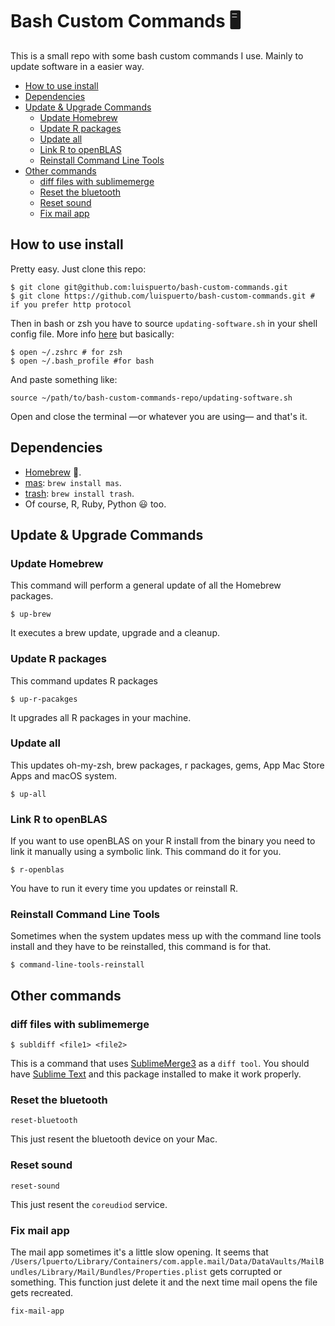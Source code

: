 # Bash Custom Commands :desktop_computer:

This is a small repo with some bash custom commands I use. Mainly to update software in a easier way. 

<!-- MarkdownTOC -->

- [How to use install](#how-to-use-install)
- [Dependencies](#dependencies)
- [Update & Upgrade Commands](#update--upgrade-commands)
    - [Update Homebrew](#update-homebrew)
    - [Update R packages](#update-r-packages)
    - [Update all](#update-all)
    - [Link R to openBLAS](#link-r-to-openblas)
    - [Reinstall Command Line Tools](#reinstall-command-line-tools)
- [Other commands](#other-commands)
    - [diff files with sublimemerge](#diff-files-with-sublimemerge)
    - [Reset the bluetooth](#reset-the-bluetooth)
    - [Reset sound](#reset-sound)
    - [Fix mail app](#fix-mail-app)

<!-- /MarkdownTOC -->


## How to use install

Pretty easy. Just clone this repo: 

```shell
$ git clone git@github.com:luispuerto/bash-custom-commands.git
$ git clone https://github.com/luispuerto/bash-custom-commands.git # if you prefer http protocol
```

Then in bash or zsh you have to source `updating-software.sh` in your shell config file. More info [here](https://medium.com/devnetwork/how-to-create-your-own-custom-terminal-commands-c5008782a78e) but basically: 

```shell
$ open ~/.zshrc # for zsh
$ open ~/.bash_profile #for bash
```

And paste something like: 

```
source ~/path/to/bash-custom-commands-repo/updating-software.sh
```

Open and close the terminal —or whatever you are using— and that's it. 

## Dependencies

- [Homebrew](https://brew.sh) :beer:.
- [mas](https://github.com/mas-cli/mas): `brew install mas`. 
- [trash](https://hasseg.org/trash/): `brew install trash`. 
- Of course, R, Ruby, Python :smiley: too​. 

## Update & Upgrade Commands

### Update Homebrew

This command will perform a general update of all the Homebrew packages. 

```shell
$ up-brew
```

It executes a brew update, upgrade and a cleanup. 

### Update R packages

This command updates R packages

```shell
$ up-r-pacakges
```

It upgrades all R packages in your machine. 

### Update all

This updates oh-my-zsh, brew packages, r packages, gems, App Mac Store Apps and macOS system. 

```shell
$ up-all
```
### Link R to openBLAS 

If you want to use openBLAS on your R install from the binary you need to link it manually using a symbolic link. This command do it for you.

```shell 
$ r-openblas
```

You have to run it every time you updates or reinstall R. 

### Reinstall Command Line Tools

Sometimes when the system updates mess up with the command line tools install and they have to be reinstalled, this command is for that. 

```shell
$ command-line-tools-reinstall
```

## Other commands 

### diff files with sublimemerge

```shell
$ subldiff <file1> <file2>
```

This is a command that uses [SublimeMerge3](https://www.sublimerge.com/sm3/) as a `diff tool`. You should have [Sublime Text](https://www.sublimetext.com) and this package installed to make it work properly. 

### Reset the bluetooth

```shell 
reset-bluetooth
```

This just resent the bluetooth device on your Mac. 

### Reset sound

```shell
reset-sound
```

This just resent the `coreudiod` service. 

### Fix mail app

The mail app sometimes it's a little slow opening. It seems that `/Users/lpuerto/Library/Containers/com.apple.mail/Data/DataVaults/MailBundles/Library/Mail/Bundles/Properties.plist` gets corrupted or something. This function just delete it and the next time mail opens the file gets recreated. 

```shell
fix-mail-app
```

